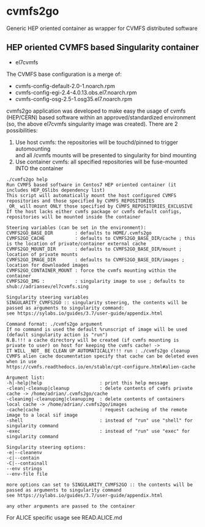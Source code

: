# cvmfs2go
Generic HEP oriented container as wrapper for CVMFS distributed software

## HEP oriented CVMFS based Singularity container
* el7cvmfs   

The CVMFS base configuration is a merge of:   
* cvmfs-config-default-2.0-1.noarch.rpm
* cvmfs-config-egi-2.4-4.0.13.obs.el7.noarch.rpm
* cvmfs-config-osg-2.5-1.osg35.el7.noarch.rpm
   

cvmfs2go application was developed to make easy the usage of cvmfs (HEP/CERN) based software within
an approved/standardized environment (so, the above el7cvmfs singularity image was created).
There are 2 possibilities:   
1. Use host cvmfs: the repositories will be touchd/pinned to trigger automounting   
and all /cvmfs mounts will be presented to singularity for bind mounting
2. Use container cvmfs:  all specified repositories will be fuse-mounted INTO the container

```
./cvmfs2go help
Run CVMFS based software in Centos7 HEP oriented container (it includes HEP_OSlibs dependency list)
This script will automatically mount the host configured CVMFS repositories and those specified by CVMFS_REPOSITORIES
_OR_ will mount ONLY those specified by CVMFS_REPOSITORIES_EXCLUSIVE
If the host lacks either cvmfs package or cvmfs default configs, repositories will be mounted inside the container

Steering variables (can be set in the environment):
CVMFS2GO_BASE_DIR        : defaults to HOME/.cvmfs2go
CVMFS2GO_CACHE           : defaults to CVMFS2GO_BASE_DIR/cache ; this is the location of private/container external cache
CVMFS2GO_MOUNT_DIR       : defaults to CVMFS2GO_BASE_DIR/mount ; location of private mounts
CVMFS2GO_IMAGE_DIR       : defaults to CVMFS2GO_BASE_DIR/images ; location for downloaded images
CVMFS2GO_CONTAINER_MOUNT : force the cvmfs mounting within the container
CVMFS2GO_IMG :           : singularity image to use ; defaults to shub://adriansev/el7cvmfs.sing

Singularity steering variables
SINGULARITY_CVMFS2GO :: singularity steering, the contents will be passed as arguments to singularity command:
see https://sylabs.io/guides/3.7/user-guide/appendix.html

Command format: ./cvmfs2go argument
If no command is used the default %runscript of image will be used (default singularity action is "run")
N.B.!!! a cache directory will be created (if cvmfs mounting is private to user) on host for keeping the cvmfs cache! ->
IT WILL _NOT_ BE CLEAN UP AUTOMATICALLY!!! run : ./cvmfs2go cleanup
CVMFS alien cache documentation specify that cache can be deleted even when in use
https://cvmfs.readthedocs.io/en/stable/cpt-configure.html#alien-cache

Argument list:
-h|-help|help                     : print this help message
-clean|-cleanup|cleanup           : delete contents of cvmfs private cache -> /home/adrian/.cvmfs2go/cache
-cleanimg|-cleanupimg|cleanupimg  : delete contents of containers local cache -> /home/adrian/.cvmfs2go/images
-cache|cache                      : request cacheing of the remote image to a local sif image
-shell                            : instead of "run" use "shell" for singularity command
-exec                             : instead of "run" use "exec" for singularity command

Singularity steering options:
-e|--cleanenv
-c|--contain
-C|--containall
--env strings
--env-file file

more options can set to SINGULARITY_CVMFS2GO :: the contents will be passed as arguments to singularity command
see https://sylabs.io/guides/3.7/user-guide/appendix.html

any other arguments are passed to the container
```

For ALICE specific usage see READ.ALICE.md

